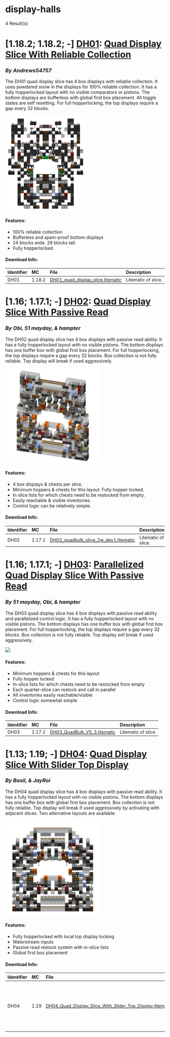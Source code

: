 # display-halls
4 Result(s)

# [1.18.2; 1.18.2; -] [DH01](DH01%20Quad%20Display%20Slice%20With%20Reliable%20Collection): [Quad Display Slice With Reliable Collection](DH01%20Quad%20Display%20Slice%20With%20Reliable%20Collection/DH01_Quad_Display_Slice_With_Reliable_Collection.pdf)
### *By Andrews54757*

The DH01 quad display slice has 4 box displays with reliable collection. It uses powdered snow in the displays for 100% reliable collection. It has a fully hopperlocked layout with no visible comparators or pistons. The bottom displays are bufferless with global first box placement. All toggle states are self resetting. For full hopperlocking, the top displays require a gap every 32 blocks.

<img src="DH01%20Quad%20Display%20Slice%20With%20Reliable%20Collection/slice2.png?raw=1" height="300px">

#### Features:
- 100% reliable collection
- Bufferless and spam-proof bottom displays
- 24 blocks wide. 29 blocks tall.
- Fully hopperlocked.

#### Download Info:
|Identifier   | MC       | File                                                                                                                                        | Description          |
|------------ |:-------- |:------------------------------------------------------------------------------------------------------------------------------------------- |:---------------------|
|DH01         | 1.18.2   | [DH01_quad_display_slice.litematic](DH01%20Quad%20Display%20Slice%20With%20Reliable%20Collection/DH01_quad_display_slice.litematic?raw=1)   | Litematic of slice.  |



# [1.16; 1.17.1; -] [DH02](DH02%20Quad%20Display%20Slice%20With%20Passive%20Read): [Quad Display Slice With Passive Read](DH02%20Quad%20Display%20Slice%20With%20Passive%20Read/DH02_Quad_Display_Slice_With_Passive_Read.pdf)
### *By Obi, 51 mayday, & hampter*

The DH02 quad display slice has 4 box displays with passive read ability. It has a fully hopperlocked layout with no visible pistons. The bottom displays has one buffer box with global first box placement. For full hopperlocking, the top displays require a gap every 32 blocks. Box collection is not fully reliable. Top display will break if used aggressively.

<img src="DH02%20Quad%20Display%20Slice%20With%20Passive%20Read/slice.png?raw=1" height="300px">

#### Features:
- 4 box displays & chests per slice.
- Minimum hoppers & chests for this layout. Fully hopper locked.
- In slice lists for which chests need to be restocked from empty.
- Easily reachable & visible inventories.
- Control logic can be relatively simple.

#### Download Info:
|Identifier   | MC       | File                                                                                                                                         | Description          |
|------------ |:-------- |:-------------------------------------------------------------------------------------------------------------------------------------------- |:---------------------|
|DH02         | 1.17.1   | [DH02_quadbulk_slice_2w_dev1.litematic](DH02%20Quad%20Display%20Slice%20With%20Passive%20Read/DH02_quadbulk_slice_2w_dev1.litematic?raw=1)   | Litematic of slice.  |



# [1.16; 1.17.1; -] [DH03](DH03%20Parallelized%20Quad%20Display%20Slice%20With%20Passive%20Read): [Parallelized Quad Display Slice With Passive Read](DH03%20Parallelized%20Quad%20Display%20Slice%20With%20Passive%20Read/DH03_Parallelized_Quad_Display_Slice_With_Passive_Read.pdf)
### *By 51 mayday, Obi, & hampter*

The DH03 quad display slice has 4 box displays with passive read ability and parallelized control logic. It has a fully hopperlocked layout with no visible pistons. The bottom displays has one buffer box with global first box placement. For full hopperlocking, the top displays require a gap every 32 blocks. Box collection is not fully reliable. Top display will break if used aggressively.

<img src="DH03%20Parallelized%20Quad%20Display%20Slice%20With%20Passive%20Read/QuadBulk_V5_3.png?raw=1" height="300px">

#### Features:
- Minimum hoppers & chests for this layout
- Fully hopper locked
- In-slice lists for which chests need to be restocked from empty
- Each quarter-slice can restock and call in parallel
- All inventories easily reachable/visible
- Control logic somewhat simple

#### Download Info:
|Identifier   | MC       | File                                                                                                                                      | Description          |
|------------ |:-------- |:----------------------------------------------------------------------------------------------------------------------------------------- |:---------------------|
|DH03         | 1.17.1   | [DH03_QuadBulk_V5_3.litematic](DH03%20Parallelized%20Quad%20Display%20Slice%20With%20Passive%20Read/DH03_QuadBulk_V5_3.litematic?raw=1)   | Litematic of slice.  |



# [1.13; 1.19; -] [DH04](DH04%20Quad%20Display%20Slice%20With%20Slider%20Top%20Display): [Quad Display Slice With Slider Top Display](DH04%20Quad%20Display%20Slice%20With%20Slider%20Top%20Display/DH04_Quad_Display_Slice_With_Slider_Top_Display.pdf)
### *By Basil, & JayRoi*

The DH04 quad display slice has 4 box displays with passive read ability. It has a fully hopperlocked layout with no visible pistons. The bottom displays has one buffer box with global first box placement. Box collection is not fully reliable. Top display will break if used aggressively by activating with adjacent slices. Two alternative layouts are available.

<img src="DH04%20Quad%20Display%20Slice%20With%20Slider%20Top%20Display/slice2.png?raw=1" height="300px">

#### Features:
- Fully hopperlocked with local top display locking
- Waterstream inputs
- Passive read restock system with in-slice lists
- Global first box placement

#### Download Info:
|Identifier   | MC     | File                                                                                                                                                                                         | Description                                                                               |
|------------ |:------ |:-------------------------------------------------------------------------------------------------------------------------------------------------------------------------------------------- |:------------------------------------------------------------------------------------------|
|DH04         | 1.19   | [DH04_Quad_Display_Slice_With_Slider_Top_Display.litematic](DH04%20Quad%20Display%20Slice%20With%20Slider%20Top%20Display/DH04_Quad_Display_Slice_With_Slider_Top_Display.litematic?raw=1)   | Schematic of device. Side with rails in waterstream incompatible with MCV \textless 1.17  |
